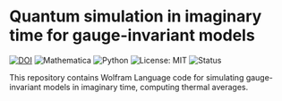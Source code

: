 # Quantum simulation in imaginary time for gauge-invariant models

[![DOI](https://zenodo.org/badge/DOI/10.5281/zenodo.17060897.svg)](https://doi.org/10.5281/zenodo.17060897)
![Mathematica](https://img.shields.io/badge/Mathematica-14.2-red?logo=wolfram)
![Python](https://img.shields.io/badge/Python-3.11%2B-3776AB?logo=python&logoColor=white)
![License: MIT](https://img.shields.io/badge/License-MIT-green.svg)
![Status](https://img.shields.io/badge/status-In%20Progress-yellow)


This repository contains Wolfram Language code for simulating gauge-invariant models in imaginary time, computing thermal averages.
